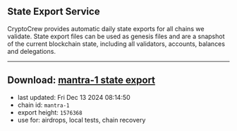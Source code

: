 ## State Export Service
CryptoCrew provides automatic daily state exports for all chains we validate. State export files can be used as genesis files and are a snapshot of the current blockchain state, including all validators, accounts, balances and delegations.

---
**Download: [mantra-1 state export](https://dl-eu2.ccvalidators.com/SERVICE/mantrachain/mantra-1_export_1576368.json)**
---

- last updated: Fri Dec 13 2024 08:14:50
- chain id: `mantra-1`
- export height: `1576368`
- use for: airdrops, local tests, chain recovery
